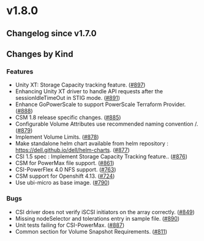 # v1.8.0 

## Changelog since v1.7.0 

## Changes by Kind 

### Features 

- Unity XT: Storage Capacity tracking feature. ([#897](https://github.com/dell/csm/issues/897))
- Enhancing Unity XT driver to handle API requests after the sessionIdleTimeOut in STIG mode. ([#891](https://github.com/dell/csm/issues/891))
- Enhance GoPowerScale to support PowerScale Terraform Provider. ([#888](https://github.com/dell/csm/issues/888))
- CSM 1.8 release specific changes. ([#885](https://github.com/dell/csm/issues/885))
- Configurable Volume Attributes use recommended naming convention <prefix>/<name>. ([#879](https://github.com/dell/csm/issues/879))
- Implement Volume Limits. ([#878](https://github.com/dell/csm/issues/878))
- Make standalone helm chart available from helm repository : https://dell.github.io/dell/helm-charts. ([#877](https://github.com/dell/csm/issues/877))
- CSI 1.5 spec : Implement Storage Capacity Tracking feature.. ([#876](https://github.com/dell/csm/issues/876))
- CSM for PowerMax file support. ([#861](https://github.com/dell/csm/issues/861))
- CSI-PowerFlex 4.0 NFS support. ([#763](https://github.com/dell/csm/issues/763))
- CSM support for Openshift 4.13. ([#724](https://github.com/dell/csm/issues/724))
- Use ubi-micro as base image. ([#790](https://github.com/dell/csm/issues/790))

### Bugs 

- CSI driver does not verify iSCSI initiators on the array correctly. ([#849](https://github.com/dell/csm/issues/849))
- Missing nodeSelector and tolerations entry in sample file. ([#890](https://github.com/dell/csm/issues/890))
- Unit tests failing for CSI-PowerMax. ([#887](https://github.com/dell/csm/issues/887))
- Common section for Volume Snapshot Requirements. ([#811](https://github.com/dell/csm/issues/811))
